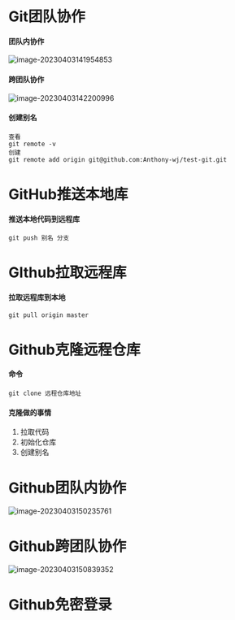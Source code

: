 # Git团队协作

#### 团队内协作

![image-20230403141954853](C:\Users\Administrator\AppData\Roaming\Typora\typora-user-images\image-20230403141954853.png)

#### 跨团队协作

![image-20230403142200996](C:\Users\Administrator\AppData\Roaming\Typora\typora-user-images\image-20230403142200996.png)

#### 创建别名

```
查看
git remote -v
创建
git remote add origin git@github.com:Anthony-wj/test-git.git
```

# GitHub推送本地库

#### 推送本地代码到远程库

```
git push 别名 分支
```



# GIthub拉取远程库

#### 拉取远程库到本地

```
git pull origin master
```



# Github克隆远程仓库

#### 命令

```
git clone 远程仓库地址
```

#### 克隆做的事情

1. 拉取代码
2. 初始化仓库
3. 创建别名



# Github团队内协作

![image-20230403150235761](C:\Users\Administrator\AppData\Roaming\Typora\typora-user-images\image-20230403150235761.png)



# Github跨团队协作

![image-20230403150839352](C:\Users\Administrator\AppData\Roaming\Typora\typora-user-images\image-20230403150839352.png)

# Github免密登录